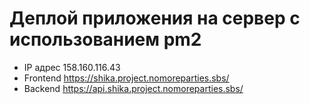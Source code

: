 # Деплой приложения на сервер с использованием pm2

- IP адрес 158.160.116.43
- Frontend https://shika.project.nomoreparties.sbs/
- Backend https://api.shika.project.nomoreparties.sbs/
